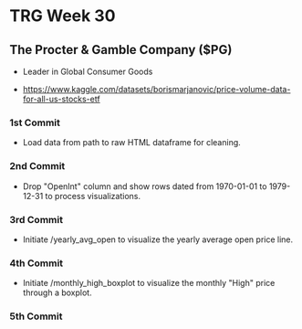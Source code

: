 # TRG Week 30

## The Procter & Gamble Company ($PG)

- Leader in Global Consumer Goods

- https://www.kaggle.com/datasets/borismarjanovic/price-volume-data-for-all-us-stocks-etf

### 1st Commit

- Load data from path to raw HTML dataframe for cleaning.

### 2nd Commit

- Drop "OpenInt" column and show rows dated from 1970-01-01 to 1979-12-31 to process visualizations.

### 3rd Commit

- Initiate /yearly_avg_open to visualize the yearly average open price line.

### 4th Commit

- Initiate /monthly_high_boxplot to visualize the monthly "High" price through a boxplot.

### 5th Commit